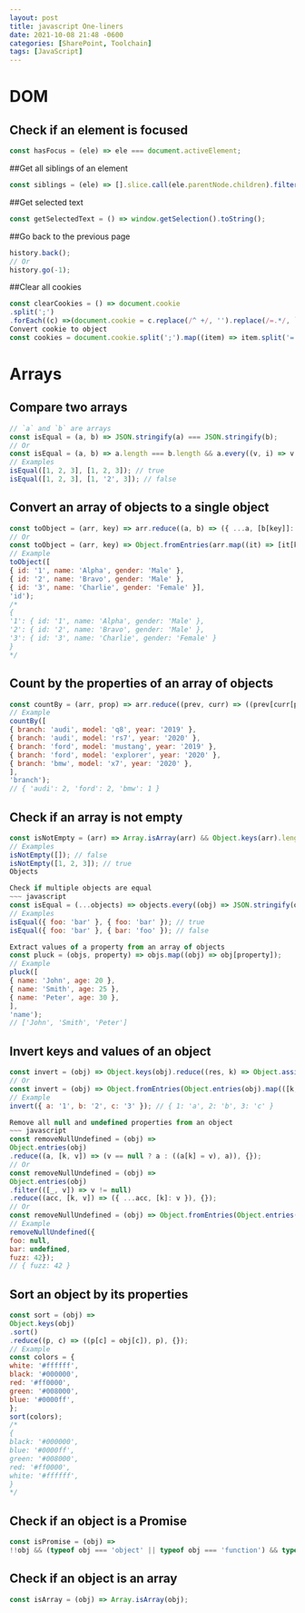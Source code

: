 ```yaml
---
layout: post
title: javascript One-liners
date: 2021-10-08 21:48 -0600
categories: [SharePoint, Toolchain]
tags: [JavaScript]
---
```

# DOM
## Check if an element is focused
~~~ javascript
const hasFocus = (ele) => ele === document.activeElement;
~~~
##Get all siblings of an element
~~~ javascript
const siblings = (ele) => [].slice.call(ele.parentNode.children).filter((child) => child !== ele);
~~~
##Get selected text
~~~ javascript
const getSelectedText = () => window.getSelection().toString();
~~~
##Go back to the previous page
~~~ javascript
history.back();
// Or
history.go(-1);
~~~
##Clear all cookies
~~~ javascript
const clearCookies = () => document.cookie
.split(';')
.forEach((c) =>(document.cookie = c.replace(/^ +/, '').replace(/=.*/, `=;expires=${new Date().toUTCString()};path=/`)));
Convert cookie to object
const cookies = document.cookie.split(';').map((item) => item.split('=')).reduce((acc, [k, v]) => (acc[k.trim().replace('"', '')] = v) && acc, {});
~~~
# Arrays

## Compare two arrays
~~~ javascript
// `a` and `b` are arrays
const isEqual = (a, b) => JSON.stringify(a) === JSON.stringify(b);
// Or
const isEqual = (a, b) => a.length === b.length && a.every((v, i) => v === b[i]);
// Examples
isEqual([1, 2, 3], [1, 2, 3]); // true
isEqual([1, 2, 3], [1, '2', 3]); // false
~~~
## Convert an array of objects to a single object
~~~ javascript
const toObject = (arr, key) => arr.reduce((a, b) => ({ ...a, [b[key]]: b }), {});
// Or
const toObject = (arr, key) => Object.fromEntries(arr.map((it) => [it[key], it]));
// Example
toObject([
{ id: '1', name: 'Alpha', gender: 'Male' },
{ id: '2', name: 'Bravo', gender: 'Male' },
{ id: '3', name: 'Charlie', gender: 'Female' }],
'id');
/*
{
'1': { id: '1', name: 'Alpha', gender: 'Male' },
'2': { id: '2', name: 'Bravo', gender: 'Male' },
'3': { id: '3', name: 'Charlie', gender: 'Female' }
}
*/
~~~

## Count by the properties of an array of objects
~~~ javascript
const countBy = (arr, prop) => arr.reduce((prev, curr) => ((prev[curr[prop]] = ++prev[curr[prop]] || 1), prev), {});
// Example
countBy([
{ branch: 'audi', model: 'q8', year: '2019' },
{ branch: 'audi', model: 'rs7', year: '2020' },
{ branch: 'ford', model: 'mustang', year: '2019' },
{ branch: 'ford', model: 'explorer', year: '2020' },
{ branch: 'bmw', model: 'x7', year: '2020' },
],
'branch');
// { 'audi': 2, 'ford': 2, 'bmw': 1 }
~~~
## Check if an array is not empty
~~~ javascript
const isNotEmpty = (arr) => Array.isArray(arr) && Object.keys(arr).length > 0;
// Examples
isNotEmpty([]); // false
isNotEmpty([1, 2, 3]); // true
Objects

Check if multiple objects are equal
~~~ javascript
const isEqual = (...objects) => objects.every((obj) => JSON.stringify(obj) === JSON.stringify(objects[0]));
// Examples
isEqual({ foo: 'bar' }, { foo: 'bar' }); // true
isEqual({ foo: 'bar' }, { bar: 'foo' }); // false

Extract values of a property from an array of objects
const pluck = (objs, property) => objs.map((obj) => obj[property]);
// Example
pluck([
{ name: 'John', age: 20 },
{ name: 'Smith', age: 25 },
{ name: 'Peter', age: 30 },
],
'name');
// ['John', 'Smith', 'Peter']
~~~
## Invert keys and values of an object
~~~ javascript
const invert = (obj) => Object.keys(obj).reduce((res, k) => Object.assign(res, { [obj[k]]: k }), {});
// Or
const invert = (obj) => Object.fromEntries(Object.entries(obj).map(([k, v]) => [v, k]));
// Example
invert({ a: '1', b: '2', c: '3' }); // { 1: 'a', 2: 'b', 3: 'c' }

Remove all null and undefined properties from an object
~~~ javascript
const removeNullUndefined = (obj) => 
Object.entries(obj)
.reduce((a, [k, v]) => (v == null ? a : ((a[k] = v), a)), {});
// Or
const removeNullUndefined = (obj) =>
Object.entries(obj)
.filter(([_, v]) => v != null)
.reduce((acc, [k, v]) => ({ ...acc, [k]: v }), {});
// Or
const removeNullUndefined = (obj) => Object.fromEntries(Object.entries(obj).filter(([_, v]) => v != null));
// Example
removeNullUndefined({
foo: null,
bar: undefined,
fuzz: 42}); 
// { fuzz: 42 }
~~~
## Sort an object by its properties
~~~ javascript
const sort = (obj) =>
Object.keys(obj)
.sort()
.reduce((p, c) => ((p[c] = obj[c]), p), {});
// Example
const colors = {
white: '#ffffff',
black: '#000000',
red: '#ff0000',
green: '#008000',
blue: '#0000ff',
};
sort(colors);
/*
{
black: '#000000',
blue: '#0000ff',
green: '#008000',
red: '#ff0000',
white: '#ffffff',
}
*/
~~~
## Check if an object is a Promise
~~~ javascript
const isPromise = (obj) =>
!!obj && (typeof obj === 'object' || typeof obj === 'function') && typeof obj.then === 'function';
~~~
## Check if an object is an array

~~~ javascript
const isArray = (obj) => Array.isArray(obj);
~~~